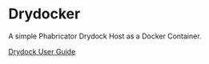 # Drydocker
A simple Phabricator Drydock Host as a Docker Container.

[Drydock User Guide](https://secure.phabricator.com/book/phabricator/article/drydock/)
